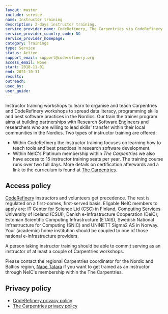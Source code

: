 ```yaml
---
layout: master
include: service
name: Instructor training
description: 2-days instructor training.
service_provider_name: CodeRefinery, The Carpentries via CodeRefinery
service_provider_country_code: NO
service_provider_homepage: 
category: Trainings
type: Service
status: Active
support_email: support@coderefinery.org
access_email: None
start: 2018-11-01
end: 2021-10-31
results:
outreach:
used_by: 
user_guide:
---
```

Instructor training workshops to learn to organise and teach Carpentries and CodeRefinery workshops to spread data literacy, programming skills and best software practices in the Nordics. Our train the trainer program aims at building partnerships with Research Software Engineers and researchers who are willing to lead skills' transfer within their local communities in the Nordics.
Two types of instructor training are offered:
* Within CodeRefinery the instructor training focuses on learning how to teach tools and best practices in research software development.
* Within NeIC's Platinum membership within _The Carpentries_ we also have access to 15 instructor training seats per year. The training course runs over two full days. More details on certification afterwards and a link to the curriculum is found at [The Carpentries](https://carpentries.org/become-instructor/).


## Access policy
[CodeRefinery](https://coderefinery.org) instructors and volunteers get precedence. The rest is regulated on a first-comes, first-served basis. Eligable NeIC members to apply are: IT Center for Science Ltd (CSC) in Finland, Computing Services University of Iceland (CSUI), Danish e-Infrastructure Cooperation (DeiC), Estonian Scientific Computing Infrastructure (ETAIS), Swedish National Infrastructure for Computing (SNIC) and UNINETT Sigma2 AS in Norway. Your (academic) home institution should be coupled to one of those national e-infrastructure providers.

A person taking instructor training should be able to commit serving as an instructor of at least a couple of Carpentries workshops.

Please contact the regional Carpentries coordinator for the Nordic and Baltics region, [Naoe Tatara](https://neic.no/people/naoe-tatara/) if you want to get trained as an instructor through NeIC's membership within the The Carpentries.

## Privacy policy
* [CodeRefinery privacy policy](https://coderefinery.org/privacy-policy/)
* [The Carpentries privacy policy](https://docs.carpentries.org/topic_folders/policies/privacy.html)
